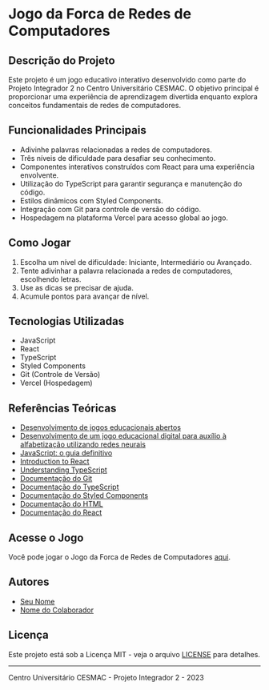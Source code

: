 # Jogo da Forca de Redes de Computadores

## Descrição do Projeto
Este projeto é um jogo educativo interativo desenvolvido como parte do Projeto Integrador 2 no Centro Universitário CESMAC. O objetivo principal é proporcionar uma experiência de aprendizagem divertida enquanto explora conceitos fundamentais de redes de computadores.

## Funcionalidades Principais
- Adivinhe palavras relacionadas a redes de computadores.
- Três níveis de dificuldade para desafiar seu conhecimento.
- Componentes interativos construídos com React para uma experiência envolvente.
- Utilização do TypeScript para garantir segurança e manutenção do código.
- Estilos dinâmicos com Styled Components.
- Integração com Git para controle de versão do código.
- Hospedagem na plataforma Vercel para acesso global ao jogo.

## Como Jogar
1. Escolha um nível de dificuldade: Iniciante, Intermediário ou Avançado.
2. Tente adivinhar a palavra relacionada a redes de computadores, escolhendo letras.
3. Use as dicas se precisar de ajuda.
4. Acumule pontos para avançar de nível.

## Tecnologias Utilizadas
- JavaScript
- React
- TypeScript
- Styled Components
- Git (Controle de Versão)
- Vercel (Hospedagem)

## Referências Teóricas
- [Desenvolvimento de jogos educacionais abertos](link_para_o_documento)
- [Desenvolvimento de um jogo educacional digital para auxílio à alfabetização utilizando redes neurais](link_para_o_documento)
- [JavaScript: o guia definitivo](link_para_o_livro)
- [Introduction to React](link_para_o_livro)
- [Understanding TypeScript](link_para_o_livro)
- [Documentação do Git](https://git-scm.com/doc)
- [Documentação do TypeScript](https://www.typescriptlang.org/docs/)
- [Documentação do Styled Components](https://styled-components.com/docs)
- [Documentação do HTML](https://developer.mozilla.org/en-US/docs/Web/HTML)
- [Documentação do React](https://reactjs.org/docs)

## Acesse o Jogo
Você pode jogar o Jogo da Forca de Redes de Computadores [aqui](https://hangman-game-eight-alpha.vercel.app/).

## Autores
- [Seu Nome](link_para_o_seu_perfil_no_git)
- [Nome do Colaborador](link_para_o_perfil_do_colaborador_no_git)

## Licença
Este projeto está sob a Licença MIT - veja o arquivo [LICENSE](LICENSE) para detalhes.

---
Centro Universitário CESMAC - Projeto Integrador 2 - 2023
